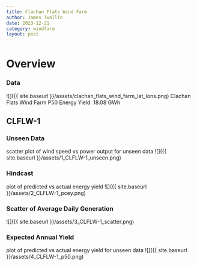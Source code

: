 ```yaml
---
title: Clachan Flats Wind Farm
author: James Twallin
date: 2023-12-21
category: windfarm
layout: post
---
```

# Overview

### Data

![]({{ site.baseurl }}/assets/clachan_flats_wind_farm_lat_lons.png)
Clachan Flats Wind Farm P50 Energy Yield: 18.08 GWh

CLFLW-1
-------------
### Unseen Data 
scatter plot of wind speed vs power output for unseen data
![]({{ site.baseurl }}/assets/1_CLFLW-1_unseen.png)
### Hindcast 
plot of predicted vs actual energy yield
![]({{ site.baseurl }}/assets/2_CLFLW-1_pcey.png)
### Scatter of Average Daily Generation 

![]({{ site.baseurl }}/assets/3_CLFLW-1_scatter.png)
### Expected Annual Yield 
plot of predicted vs actual energy yield for unseen data
![]({{ site.baseurl }}/assets/4_CLFLW-1_p50.png)


